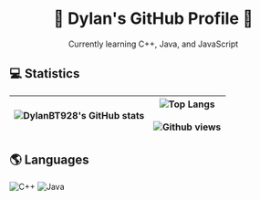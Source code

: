 <h1 align="center"> 👋 Dylan's GitHub Profile 👋 </h1>
<p align="center">Currently learning C++, Java, and JavaScript</p>

## 💻 Statistics
| ![DylanBT928's GitHub stats](https://github-readme-stats-dylans-projects-9d894771.vercel.app/api?username=DylanBT928&theme=dracula&show_icons=true) | ![Top Langs]((\https://github-readme-stats-dylans-projects-9d894771.vercel.app/api/top-langs/?username=DylanBT928&layout=compact&theme=buefy)) <br/><br/> ![Github views](https://komarev.com/ghpvc/?username=DylanBT928&style=flat-square&color=brightgreen) |
|--------------|--------------|

## 🌎 Languages
![C++](https://img.shields.io/badge/c++-%2300599C.svg?style=for-the-badge&logo=c%2B%2B&logoColor=white)
![Java](https://img.shields.io/badge/java-%23ED8B00.svg?style=for-the-badge&logo=openjdk&logoColor=white)

<!-- badges from https://github.com/Ileriayo/markdown-badges -->
